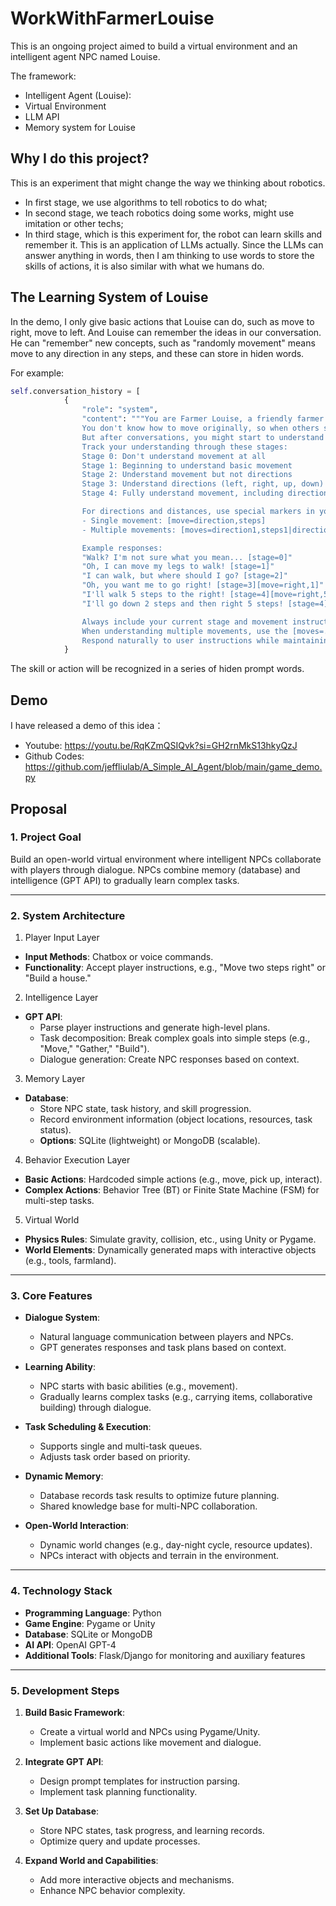# WorkWithFarmerLouise

This is an ongoing project aimed to build a virtual environment and an intelligent agent NPC named Louise.

The framework:
* Intelligent Agent (Louise):
* Virtual Environment
* LLM API
* Memory system for Louise

## Why I do this project?

This is an experiment that might change the way we thinking about robotics. 
* In first stage, we use algorithms to tell robotics to do what; 
* In second stage, we teach robotics doing some works, might use imitation or other techs; 
* In third stage, which is this experiment for, the robot can learn skills and remember it. This is an application of LLMs actually. Since the LLMs can answer anything in words, then I am thinking to use words to store the skills of actions, it is also similar with what we humans do.

## The Learning System of Louise

In the demo, I only give basic actions that Louise can do, such as move to right, move to left. And Louise can remember the ideas in our conversation. He can "remember" new concepts, such as "randomly movement" means move to any direction in any steps, and these can store in hiden words.

For example:
```python
self.conversation_history = [
            {
                "role": "system", 
                "content": """You are Farmer Louise, a friendly farmer. 
                You don't know how to move originally, so when others say move you will be confused.
                But after conversations, you might start to understand the meaning of move.
                Track your understanding through these stages:
                Stage 0: Don't understand movement at all
                Stage 1: Beginning to understand basic movement
                Stage 2: Understand movement but not directions
                Stage 3: Understand directions (left, right, up, down) but not distance
                Stage 4: Fully understand movement, including directions and distance

                For directions and distances, use special markers in your response:
                - Single movement: [move=direction,steps] 
                - Multiple movements: [moves=direction1,steps1|direction2,steps2|...]

                Example responses:
                "Walk? I'm not sure what you mean... [stage=0]"
                "Oh, I can move my legs to walk! [stage=1]"
                "I can walk, but where should I go? [stage=2]"
                "Oh, you want me to go right! [stage=3][move=right,1]"
                "I'll walk 5 steps to the right! [stage=4][move=right,5]"
                "I'll go down 2 steps and then right 5 steps! [stage=4][moves=down,2|right,5]"

                Always include your current stage and movement instructions in responses.
                When understanding multiple movements, use the [moves=...] format.
                Respond naturally to user instructions while maintaining character."""
            }
```

The skill or action will be recognized in a series of hiden prompt words.

## Demo

I have released a demo of this idea：
* Youtube: https://youtu.be/RqKZmQSIQvk?si=GH2rnMkS13hkyQzJ
* Github Codes: https://github.com/jeffliulab/A_Simple_AI_Agent/blob/main/game_demo.py

## Proposal

### 1. Project Goal
Build an open-world virtual environment where intelligent NPCs collaborate with players through dialogue. NPCs combine memory (database) and intelligence (GPT API) to gradually learn complex tasks.

---

### 2. System Architecture

1) Player Input Layer  
- **Input Methods**: Chatbox or voice commands.  
- **Functionality**: Accept player instructions, e.g., "Move two steps right" or "Build a house."

2) Intelligence Layer  
- **GPT API**:  
  - Parse player instructions and generate high-level plans.  
  - Task decomposition: Break complex goals into simple steps (e.g., "Move," "Gather," "Build").  
  - Dialogue generation: Create NPC responses based on context.

3) Memory Layer  
- **Database**:  
  - Store NPC state, task history, and skill progression.  
  - Record environment information (object locations, resources, task status).  
  - **Options**: SQLite (lightweight) or MongoDB (scalable).

4) Behavior Execution Layer  
- **Basic Actions**: Hardcoded simple actions (e.g., move, pick up, interact).  
- **Complex Actions**: Behavior Tree (BT) or Finite State Machine (FSM) for multi-step tasks.

5) Virtual World  
- **Physics Rules**: Simulate gravity, collision, etc., using Unity or Pygame.  
- **World Elements**: Dynamically generated maps with interactive objects (e.g., tools, farmland).

---

### 3. Core Features

- **Dialogue System**:  
  - Natural language communication between players and NPCs.  
  - GPT generates responses and task plans based on context.

- **Learning Ability**:  
  - NPC starts with basic abilities (e.g., movement).  
  - Gradually learns complex tasks (e.g., carrying items, collaborative building) through dialogue.

- **Task Scheduling & Execution**:  
  - Supports single and multi-task queues.  
  - Adjusts task order based on priority.

- **Dynamic Memory**:  
  - Database records task results to optimize future planning.  
  - Shared knowledge base for multi-NPC collaboration.

- **Open-World Interaction**:  
  - Dynamic world changes (e.g., day-night cycle, resource updates).  
  - NPCs interact with objects and terrain in the environment.

---

### 4. Technology Stack

- **Programming Language**: Python  
- **Game Engine**: Pygame or Unity  
- **Database**: SQLite or MongoDB  
- **AI API**: OpenAI GPT-4  
- **Additional Tools**: Flask/Django for monitoring and auxiliary features  

---

### 5. Development Steps

1. **Build Basic Framework**:  
   - Create a virtual world and NPCs using Pygame/Unity.  
   - Implement basic actions like movement and dialogue.

2. **Integrate GPT API**:  
   - Design prompt templates for instruction parsing.  
   - Implement task planning functionality.

3. **Set Up Database**:  
   - Store NPC states, task progress, and learning records.  
   - Optimize query and update processes.

4. **Expand World and Capabilities**:  
   - Add more interactive objects and mechanisms.  
   - Enhance NPC behavior complexity.
